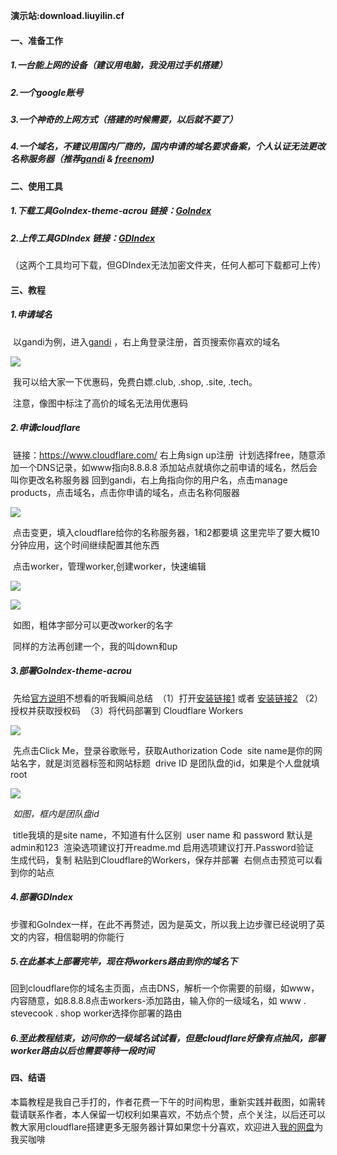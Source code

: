 **演示站:download.liuyilin.cf**



#### 一、准备工作

#####     1.一台能上网的设备（建议用电脑，我没用过手机搭建）

#####     2.一个google账号

#####     3.一个神奇的上网方式（搭建的时候需要，以后就不要了）

#####     4.一个域名，不建议用国内厂商的，国内申请的域名要求备案，个人认证无法更改名称服务器（推荐[gandi](https://www.gandi.net/zh-Hans-SG) & [freenom](https://www.freenom.com/))

#### 二、使用工具

#####     1.下载工具GoIndex-theme-acrou  链接：[GoIndex](https://github.com/Aicirou/goindex-theme-acrou )

#####     2.上传工具GDIndex  链接：[GDIndex](https://github.com/maple3142/GDIndex) 

​      （这两个工具均可下载，但GDIndex无法加密文件夹，任何人都可下载都可上传）

#### 三、教程

#####      1.申请域名

​        以gandi为例，进入[gandi](https://www.gandi.net/zh-Hans-SG) ，右上角登录注册，首页搜索你喜欢的域名

![](http://image.coolapk.com/feed/2020/0709/17/1912662_456726bf_5457_1773@806x187.jpeg.m.jpg)

​        我可以给大家一下优惠码，免费白嫖.club, .shop, .site, .tech。

​        注意，像图中标注了高价的域名无法用优惠码  

#####      2.申请cloudflare

​        链接：https://www.cloudflare.com/ 右上角sign up注册
​        计划选择free，随意添加一个DNS记录，如www指向8.8.8.8
​        添加站点就填你之前申请的域名，然后会叫你更改名称服务器
​        回到gandi，右上角指向你的用户名，点击manage products，点击域名，点击你申请的域名，点击名称伺服器

![](http://image.coolapk.com/feed/2020/0709/17/1912662_2b550629_5457_1775@1920x979.jpeg.m.jpg)

​        点击变更，填入cloudflare给你的名称服务器，1和2都要填
​        这里完毕了要大概10分钟应用，这个时间继续配置其他东西

​        点击worker，管理worker,创建worker，快速编辑

![](http://image.coolapk.com/feed/2020/0709/17/1912662_0978642d_5457_1776@1920x973.jpeg.m.jpg)

![](http://image.coolapk.com/feed/2020/0709/17/1912662_d6e0301c_5457_1778@1920x973.jpeg.m.jpg)

​        如图，粗体字部分可以更改worker的名字

​        同样的方法再创建一个，我的叫down和up

#####  3.部署GoIndex-theme-acrou

​        先给[官方说明](https://github.com/Aicirou/goindex-theme-acrou/blob/master/README_zh.md)
​        不想看的听我瞬间总结
​         （1）打开[安装链接1](https://install.achirou.workers.dev/zh) 或者 [安装链接2](https://goindex-quick-install.glitch.me/zh)
​         （2）授权并获取授权码
​         （3）将代码部署到 Cloudflare Workers

![](http://image.coolapk.com/feed/2020/0709/17/1912662_3c328244_5457_178@1920x977.jpeg.m.jpg)

​      先点击Click Me，登录谷歌账号，获取Authorization Code
​      site name是你的网站名字，就是浏览器标签和网站标题
​      drive ID 是团队盘的id，如果是个人盘就填root

![](http://image.coolapk.com/feed/2020/0709/17/1912662_4454ce8d_5457_1782@1920x1046.jpeg.m.jpg)

​    *如图，框内是团队盘id*

​      title我填的是site name，不知道有什么区别
​      user name 和 password 默认是admin和123
​      渲染选项建议打开readme.md 启用选项建议打开.Password验证
​      生成代码，复制
​      粘贴到Cloudflare的Workers，保存并部署
​      右侧点击预览可以看到你的站点

#####  4.部署GDIndex

​      步骤和GoIndex一样，在此不再赘述，因为是英文，所以我上边步骤已经说明了英文的内容，相信聪明的你能行

#####   5.在此基本上部署完毕，现在将workers路由到你的域名下

​      回到cloudflare你的域名主页面，点击DNS，解析一个你需要的前缀，如www，内容随意，如8.8.8.8
​      点击workers-添加路由，输入你的一级域名，如 www . stevecook . shop
​      worker选择你部署的路由

#####   6.至此教程结束，访问你的一级域名试试看，但是cloudflare好像有点抽风，部署worker路由以后也需要等待一段时间

#### 四、结语

​       本篇教程是我自己手打的，作者花费一下午的时间构思，重新实践并截图，如需转载请联系作者，本人保留一切权利
​       如果喜欢，不妨点个赞，点个关注，以后还可以教大家用cloudflare搭建更多无服务器计算
​       如果您十分喜欢，欢迎进入[我的网盘](https://download.liuyilin.cf/0:/%E7%BB%99%E6%88%91%E4%B9%B0%E6%9D%AF%E5%A5%B6%E8%8C%B6%E2%98%95/ )为我买咖啡